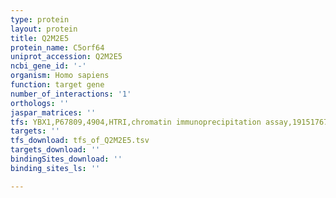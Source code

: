 ```yaml
---
type: protein
layout: protein
title: Q2M2E5
protein_name: C5orf64
uniprot_accession: Q2M2E5
ncbi_gene_id: '-'
organism: Homo sapiens
function: target gene
number_of_interactions: '1'
orthologs: ''
jaspar_matrices: ''
tfs: YBX1,P67809,4904,HTRI,chromatin immunoprecipitation assay,19151767%5Buid%5D+OR+22900683%5Buid%5D,No
targets: ''
tfs_download: tfs_of_Q2M2E5.tsv
targets_download: ''
bindingSites_download: ''
binding_sites_ls: ''

---
```

